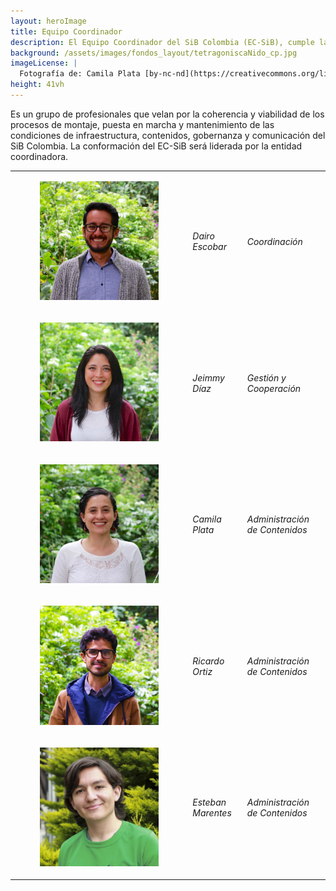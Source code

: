 ```yaml
---
layout: heroImage
title: Equipo Coordinador
description: El Equipo Coordinador del SiB Colombia (EC-SiB), cumple las funciones de secretaría técnica, acogiendo e implementando las recomendaciones del Comité Directivo del SiB Colombia (CD-SiB).
background: /assets/images/fondos_layout/tetragoniscaNido_cp.jpg
imageLicense: |
  Fotografía de: Camila Plata [by-nc-nd](https://creativecommons.org/licenses/by-nc-nd/2.0/)  vía [Flickr](https://www.flickr.com/photos/camisilver/) 
height: 41vh
---
```


Es un grupo de profesionales que velan por la coherencia y viabilidad de los procesos de montaje, puesta en marcha y mantenimiento de las condiciones de infraestructura, contenidos, gobernanza y comunicación del SiB Colombia. La conformación del EC-SiB será liderada por la entidad coordinadora.

|           |            |              |
|-----------|------------| -------------|
|<figure class="image is-128x128"><img class="is-rounded" src="/acercade/imagenes/equipocoordinador/EC-SiB-DairoEscobar.jpg"></figure> |_Dairo Escobar_| _Coordinación_ |
|<figure class="image is-128x128"><img class="is-rounded" src="/acercade/imagenes/equipocoordinador/EC-SiB-JeimmyDiaz.jpg"></figure> |_Jeimmy Díaz_ | _Gestión y Cooperación_ |
|<figure class="image is-128x128"><img class="is-rounded" src="/acercade/imagenes/equipocoordinador/EC-SiB-CamilaPlata.jpg"></figure> |_Camila Plata_ | _Administración de Contenidos_ |
|<figure class="image is-128x128"><img class="is-rounded" src="/acercade/imagenes/equipocoordinador/EC-SiB-RicardoOrtiz.jpg"></figure> |_Ricardo Ortiz_ | _Administración de Contenidos_ |
|<figure class="image is-128x128"><img class="is-rounded" src="/acercade/imagenes/equipocoordinador/EC-SiB-EstebanMarentes.jpg"></figure> |_Esteban Marentes_ | _Administración de Contenidos_ |
